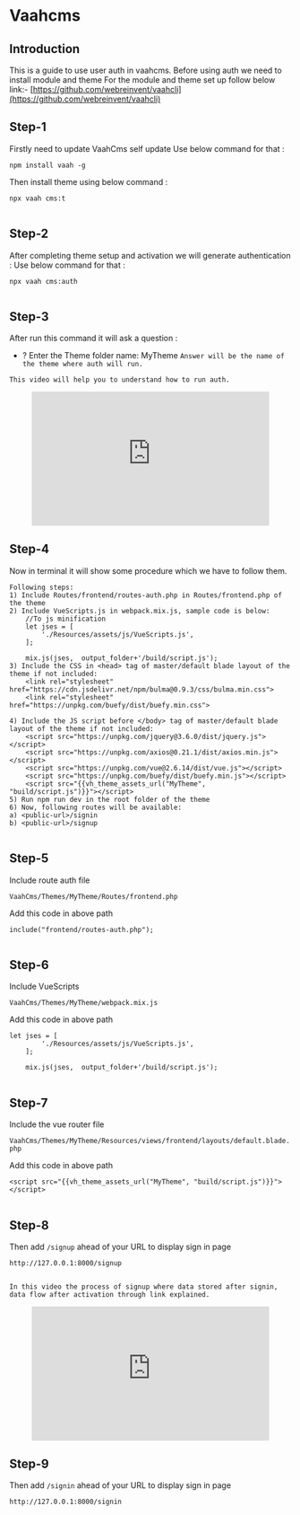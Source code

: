 # Vaahcms

[comment]: <> ([[toc]])

## Introduction

This is a guide to use user auth in vaahcms. Before using auth we need to install module and theme
For the module and theme set up follow below link:-
[https://github.com/webreinvent/vaahcli](https://github.com/webreinvent/vaahcli)

## Step-1
Firstly need to update VaahCms self update
Use below command for that :
```
npm install vaah -g
```
Then install theme using below command :
```
npx vaah cms:t
```

<img :src="$withBase('/images/step-1.png')">

## Step-2
After completing theme setup and activation we will generate authentication :
Use below command for that :
```
npx vaah cms:auth
```
<img :src="$withBase('/images/step-2.png')">

## Step-3
After run this command it will ask a question :

- ? Enter the Theme folder name:  MyTheme ```Answer will be the name of the theme where auth will run.```

```This video will help you to understand how to run auth.```

<figure>
  <iframe src="https://img-v4.getdemo.dev/screenshot/chrome_j3WEb0p0h0.mp4" frameborder="0" allowfullscreen="true" style="width: 100%; aspect-ratio: 16/9;"> </iframe>
</figure>

## Step-4
Now in terminal it will show some procedure which we have to follow them.

```
Following steps:
1) Include Routes/frontend/routes-auth.php in Routes/frontend.php of the theme
2) Include VueScripts.js in webpack.mix.js, sample code is below:
    //To js minification
    let jses = [
        './Resources/assets/js/VueScripts.js',
    ];

    mix.js(jses,  output_folder+'/build/script.js');
3) Include the CSS in <head> tag of master/default blade layout of the theme if not included:
    <link rel="stylesheet" href="https://cdn.jsdelivr.net/npm/bulma@0.9.3/css/bulma.min.css">
    <link rel="stylesheet" href="https://unpkg.com/buefy/dist/buefy.min.css">

4) Include the JS script before </body> tag of master/default blade layout of the theme if not included:
    <script src="https://unpkg.com/jquery@3.6.0/dist/jquery.js"></script>
    <script src="https://unpkg.com/axios@0.21.1/dist/axios.min.js"></script>
    <script src="https://unpkg.com/vue@2.6.14/dist/vue.js"></script>
    <script src="https://unpkg.com/buefy/dist/buefy.min.js"></script>
    <script src="{{vh_theme_assets_url("MyTheme", "build/script.js")}}"></script>
5) Run npm run dev in the root folder of the theme
6) Now, following routes will be available:
a) <public-url>/signin
b) <public-url>/signup
```

<img :src="$withBase('/images/step-4.png')">

## Step-5
Include route auth file

```VaahCms/Themes/MyTheme/Routes/frontend.php```

Add this code in above path

```
include("frontend/routes-auth.php");
```
<img :src="$withBase('/images/step-5.png')">

## Step-6
Include VueScripts

```VaahCms/Themes/MyTheme/webpack.mix.js```

Add this code in above path  

```
let jses = [
        './Resources/assets/js/VueScripts.js',
    ];

    mix.js(jses,  output_folder+'/build/script.js');
```
<img :src="$withBase('/images/step-6.png')">

## Step-7
Include the vue router file

```VaahCms/Themes/MyTheme/Resources/views/frontend/layouts/default.blade.php```

Add this code in above path
```
<script src="{{vh_theme_assets_url("MyTheme", "build/script.js")}}"></script>
```
<img :src="$withBase('/images/step-7.png')">

## Step-8
Then add ```/signup``` ahead of your URL to display sign in page 
```
http://127.0.0.1:8000/signup
```
<img :src="$withBase('/images/step-8.png')">

```In this video the process of signup where data stored after signin, data flow after activation through link explained.```

<figure>
  <iframe src="https://img-v4.getdemo.dev/screenshot/chrome_vU88cIvMDV.mp4" frameborder="0" allowfullscreen="true" style="width: 100%; aspect-ratio: 16/9;"> </iframe>
</figure>

## Step-9
Then add ```/signin``` ahead of your URL to display sign in page
```
http://127.0.0.1:8000/signin
```
<img :src="$withBase('/images/step-9.png')">